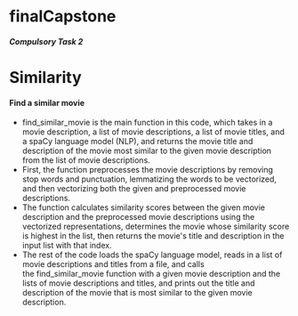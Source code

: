 # finalCapstone
##### Compulsory Task 2

# Similarity

#### Find a similar movie

* find_similar_movie is the main function in this code, which takes in a movie description, a list of movie descriptions, a list of movie titles, and a spaCy language model (NLP), and returns the movie title and description of the movie most similar to the given movie description from the list of movie descriptions. 
* First, the function preprocesses the movie descriptions by removing stop words and punctuation, lemmatizing the words to be vectorized, and then vectorizing both the given and preprocessed movie descriptions. 
* The function calculates similarity scores between the given movie description and the preprocessed movie descriptions using the vectorized representations, determines the movie whose similarity score is highest in the list, then returns the movie's title and description in the input list with that index. 
* The rest of the code loads the spaCy language model, reads in a list of movie descriptions and titles from a file, and calls the find_similar_movie function with a given movie description and the lists of movie descriptions and titles, and prints out the title and description of the movie that is most similar to the given movie description.
